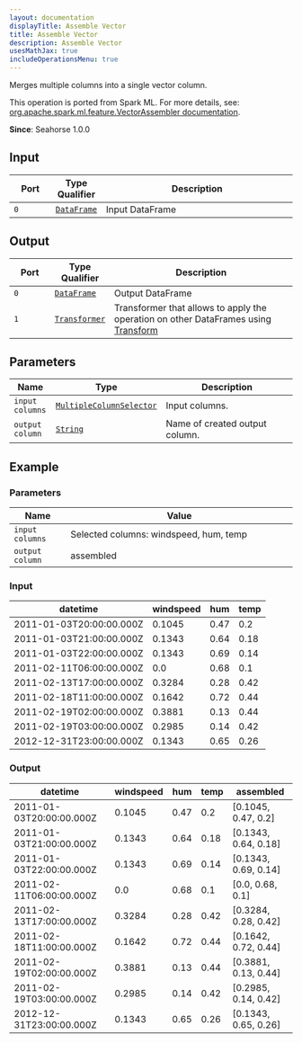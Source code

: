```yaml
---
layout: documentation
displayTitle: Assemble Vector
title: Assemble Vector
description: Assemble Vector
usesMathJax: true
includeOperationsMenu: true
---
```

Merges multiple columns into a single vector column.

This operation is ported from Spark ML. For more details, see: <a target="_blank" href="http://spark.apache.org/docs/1.6.0/api/scala/index.html#org.apache.spark.ml.feature.VectorAssembler">org.apache.spark.ml.feature.VectorAssembler documentation</a>.

**Since**: Seahorse 1.0.0

## Input


<table>
<thead>
<tr>
<th style="width:15%">Port</th>
<th style="width:15%">Type Qualifier</th>
<th style="width:70%">Description</th>
</tr>
</thead>
<tbody>
    <tr><td><code>0</code></td><td><code><a href="../classes/dataframe.html">DataFrame</a></code></td><td>Input DataFrame</td></tr>
</tbody>
</table>


## Output


<table>
<thead>
<tr>
<th style="width:15%">Port</th>
<th style="width:15%">Type Qualifier</th>
<th style="width:70%">Description</th>
</tr>
</thead>
<tbody>
    <tr><td><code>0</code></td><td><code><a href="../classes/dataframe.html">DataFrame</a></code></td><td>Output DataFrame</td></tr><tr><td><code>1</code></td><td><code><a href="../classes/transformer.html">Transformer</a></code></td><td>Transformer that allows to apply the operation on other DataFrames using <a href="transform.html">Transform</a></td></tr>
</tbody>
</table>


## Parameters


<table class="table">
<thead>
<tr>
<th style="width:15%">Name</th>
<th style="width:15%">Type</th>
<th style="width:70%">Description</th>
</tr>
</thead>
<tbody>

<tr>
<td><code>input columns</code></td>
<td><code><a href="../parameters.html#multiple_column_selector">MultipleColumnSelector</a></code></td>
<td>Input columns.</td>
</tr>

<tr>
<td><code>output column</code></td>
<td><code><a href="../parameters.html#string">String</a></code></td>
<td>Name of created output column.</td>
</tr>

</tbody>
</table>

## Example

### Parameters

<table class="table">
<thead>
<tr>
<th style="width:20%">Name</th>
<th style="width:80%">Value</th>
</tr>
</thead>
<tbody>

<tr>
<td><code>input columns</code></td>
<td>Selected columns: windspeed, hum, temp</td>
</tr>

<tr>
<td><code>output column</code></td>
<td>assembled</td>
</tr>

</tbody>
</table>

### Input

<table class="table">
    <thead>
        <tr>
            <th>datetime</th>
            <th>windspeed</th>
            <th>hum</th>
            <th>temp</th>
        </tr>
    </thead>
    <tbody>
        <tr>
            <td>2011-01-03T20:00:00.000Z</td>
            <td>0.1045</td>
            <td>0.47</td>
            <td>0.2</td>
       </tr>
        <tr>
            <td>2011-01-03T21:00:00.000Z</td>
            <td>0.1343</td>
            <td>0.64</td>
            <td>0.18</td>
       </tr>
        <tr>
            <td>2011-01-03T22:00:00.000Z</td>
            <td>0.1343</td>
            <td>0.69</td>
            <td>0.14</td>
       </tr>
        <tr>
            <td>2011-02-11T06:00:00.000Z</td>
            <td>0.0</td>
            <td>0.68</td>
            <td>0.1</td>
       </tr>
        <tr>
            <td>2011-02-13T17:00:00.000Z</td>
            <td>0.3284</td>
            <td>0.28</td>
            <td>0.42</td>
       </tr>
        <tr>
            <td>2011-02-18T11:00:00.000Z</td>
            <td>0.1642</td>
            <td>0.72</td>
            <td>0.44</td>
       </tr>
        <tr>
            <td>2011-02-19T02:00:00.000Z</td>
            <td>0.3881</td>
            <td>0.13</td>
            <td>0.44</td>
       </tr>
        <tr>
            <td>2011-02-19T03:00:00.000Z</td>
            <td>0.2985</td>
            <td>0.14</td>
            <td>0.42</td>
       </tr>
        <tr>
            <td>2012-12-31T23:00:00.000Z</td>
            <td>0.1343</td>
            <td>0.65</td>
            <td>0.26</td>
       </tr>
    </tbody>
</table>


### Output

<table class="table">
    <thead>
        <tr>
            <th>datetime</th>
            <th>windspeed</th>
            <th>hum</th>
            <th>temp</th>
            <th>assembled</th>
        </tr>
    </thead>
    <tbody>
        <tr>
            <td>2011-01-03T20:00:00.000Z</td>
            <td>0.1045</td>
            <td>0.47</td>
            <td>0.2</td>
            <td>[0.1045, 0.47, 0.2]</td>
       </tr>
        <tr>
            <td>2011-01-03T21:00:00.000Z</td>
            <td>0.1343</td>
            <td>0.64</td>
            <td>0.18</td>
            <td>[0.1343, 0.64, 0.18]</td>
       </tr>
        <tr>
            <td>2011-01-03T22:00:00.000Z</td>
            <td>0.1343</td>
            <td>0.69</td>
            <td>0.14</td>
            <td>[0.1343, 0.69, 0.14]</td>
       </tr>
        <tr>
            <td>2011-02-11T06:00:00.000Z</td>
            <td>0.0</td>
            <td>0.68</td>
            <td>0.1</td>
            <td>[0.0, 0.68, 0.1]</td>
       </tr>
        <tr>
            <td>2011-02-13T17:00:00.000Z</td>
            <td>0.3284</td>
            <td>0.28</td>
            <td>0.42</td>
            <td>[0.3284, 0.28, 0.42]</td>
       </tr>
        <tr>
            <td>2011-02-18T11:00:00.000Z</td>
            <td>0.1642</td>
            <td>0.72</td>
            <td>0.44</td>
            <td>[0.1642, 0.72, 0.44]</td>
       </tr>
        <tr>
            <td>2011-02-19T02:00:00.000Z</td>
            <td>0.3881</td>
            <td>0.13</td>
            <td>0.44</td>
            <td>[0.3881, 0.13, 0.44]</td>
       </tr>
        <tr>
            <td>2011-02-19T03:00:00.000Z</td>
            <td>0.2985</td>
            <td>0.14</td>
            <td>0.42</td>
            <td>[0.2985, 0.14, 0.42]</td>
       </tr>
        <tr>
            <td>2012-12-31T23:00:00.000Z</td>
            <td>0.1343</td>
            <td>0.65</td>
            <td>0.26</td>
            <td>[0.1343, 0.65, 0.26]</td>
       </tr>
    </tbody>
</table>
